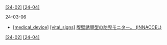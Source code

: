 [\[24-02\]](2402.md) [\[24-04\]](2404.md)

24-03-06
* [\[medical_device\]](medical_device.md) [\[vital_signs\]](vital_signs.md) [腹壁誘導型の胎児モニター。 (INNACCEL)](https://innaccel.com/products/fetal-lite/)

[\[24-02\]](2402.md) [\[24-04\]](2404.md)
